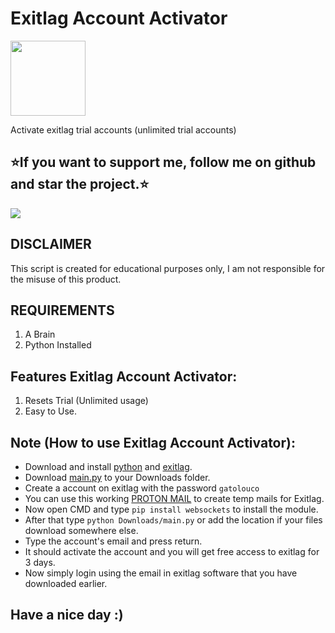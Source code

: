 # Exitlag Account Activator
<img src="https://www.exitlag.com/img/exitlag.svg" width=120>

 Activate exitlag trial accounts (unlimited trial accounts)

## ⭐If you want to support me, follow me on github and star the project.⭐

<img src="https://user-images.githubusercontent.com/53904508/128664596-e908f0d1-c222-47f4-8ce4-53d368e281cb.png">

## DISCLAIMER
This script is created for educational purposes only, I am not responsible for the misuse of this product.

## REQUIREMENTS
1. A Brain
2. Python Installed
 
## Features Exitlag Account Activator:
1. Resets Trial (Unlimited usage)<br />
2. Easy to Use.<br />

## Note (How to use Exitlag Account Activator):
- Download and install <a href="https://www.python.org/downloads/">python</a> and <a href="https://exitlag.com">exitlag</a>.
- Download <a href="https://github.com/gato-louco/exitlag-account-activator/blob/main/main.py">main.py</a> to your Downloads folder.
- Create a account on exitlag with the password `gatolouco`
- You can use this working <a href="https://protonmail.com">PROTON MAIL</a> to create temp mails for Exitlag.
- Now open CMD and type `pip install websockets` to install the module.
- After that type `python Downloads/main.py` or add the location if your files download somewhere else.
- Type the account's email and press return.
- It should activate the account and you will get free access to exitlag for 3 days.
- Now simply login using the email in exitlag software that you have downloaded earlier.

## Have a nice day :)
